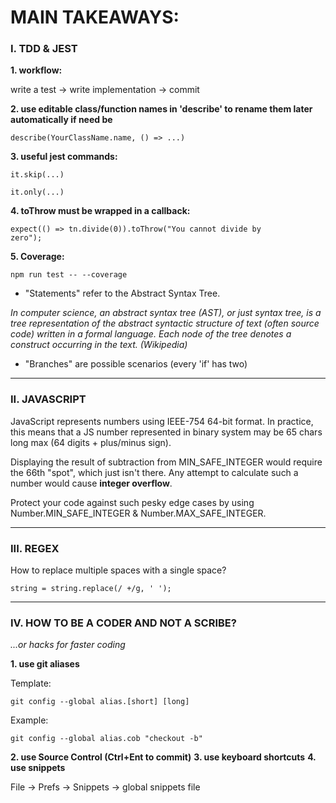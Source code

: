 # MAIN TAKEAWAYS:

### I. TDD & JEST
**1. workflow:**

write a test -> write implementation -> commit

**2. use editable class/function names in 'describe' to rename them later automatically if need be**

<code>describe(YourClassName.name, () => ...)</code>

**3. useful jest commands:**

<code>it.skip(...)</code>

<code>it.only(...)</code>

**4. toThrow must be wrapped in a callback:**

<code>expect(() => tn.divide(0)).toThrow("You cannot divide by zero");</code>

**5. Coverage:**

<code>npm run test -- --coverage</code>

- "Statements" refer to the Abstract Syntax Tree.

<em>In computer science, an abstract syntax tree (AST), or just syntax tree, is a tree representation of the abstract syntactic structure of text (often source code) written in a formal language. Each node of the tree denotes a construct occurring in the text. (Wikipedia) </em>

- "Branches" are possible scenarios (every 'if' has two)
___

### II. JAVASCRIPT

JavaScript represents numbers using IEEE-754 64-bit format. In practice, this means that a JS number represented in binary system may be 65 chars long max (64 digits + plus/minus sign).

Displaying the result of subtraction from MIN_SAFE_INTEGER would require the 66th "spot", which just isn't there. Any attempt to calculate such a number would cause <b>integer overflow</b>.

Protect your code against such pesky edge cases by using Number.MIN_SAFE_INTEGER & Number.MAX_SAFE_INTEGER.
___

### III. REGEX

How to replace multiple spaces with a single space?

<code>string = string.replace(/  +/g, ' ');</code>
___

### IV. HOW TO BE A CODER AND NOT A SCRIBE?

*...or hacks for faster coding*

**1. use git aliases**

Template:

<code>git config --global alias.[short] [long]</code>

Example:

<code>git config --global alias.cob "checkout -b"</code>

**2. use Source Control (Ctrl+Ent to commit)**
**3. use keyboard shortcuts**
**4. use snippets**

File -> Prefs -> Snippets -> global snippets file
